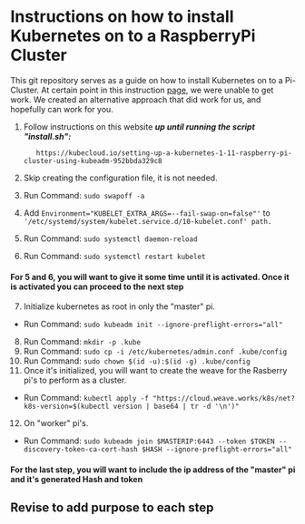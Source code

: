 # Instructions on how to install Kubernetes on to a RaspberryPi Cluster

  This git repository serves as a guide on how to install Kubernetes on to a Pi-Cluster. At certain point in this instruction [page](https://kubecloud.io/setting-up-a-kubernetes-1-11-raspberry-pi-cluster-using-kubeadm-952bbda329c8), we were unable to get work. We created an alternative approach that did work for us, and hopefully can work for you.

1. Follow instructions on this website ***up until running the script "install.sh":***

          https://kubecloud.io/setting-up-a-kubernetes-1-11-raspberry-pi-cluster-using-kubeadm-952bbda329c8
2. Skip creating the configuration file, it is not needed.
3. Run Command: `sudo swapoff -a`
4. Add `Environment="KUBELET_EXTRA_ARGS=--fail-swap-on=false"'` to `'/etc/systemd/system/kubelet.service.d/10-kubelet.conf' path.`
5. Run Command: `sudo systemctl daemon-reload`
6. Run Command: `sudo systemctl restart kubelet`

#### For 5 and 6, you will want to give it some time until it is activated. Once it is activated you can proceed to the next step

7. Initialize kubernetes as root in only the "master" pi.
  - Run Command: `sudo kubeadm init --ignore-preflight-errors="all"`
8. Run Command: `mkdir -p .kube`
9. Run Command: `sudo cp -i /etc/kubernetes/admin.conf .kube/config`
10. Run Command: `sudo chown $(id -u):$(id -g) .kube/config`
11. Once it's initialized, you will want to create the weave for the Rasberry pi's to perform as a cluster.
  - Run Command: `kubectl apply -f "https://cloud.weave.works/k8s/net?k8s-version=$(kubectl version | base64 | tr -d '\n')"`
12. On "worker" pi's.
  - Run Command: `sudo kubeadm join $MASTERIP:6443 --token $TOKEN --discovery-token-ca-cert-hash $HASH --ignore-preflight-errors="all"`

#### For the last step, you will want to include the ip address of the "master" pi and it's generated Hash and token

## Revise to add purpose to each step
